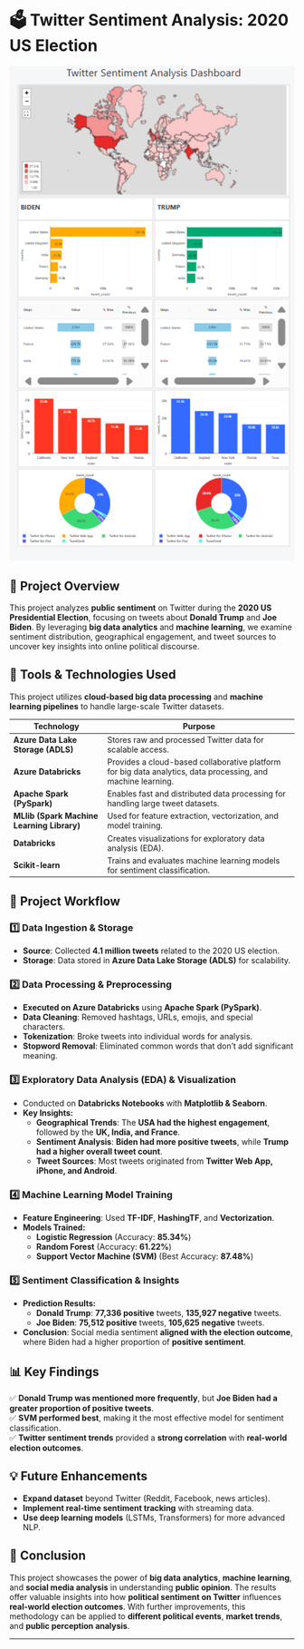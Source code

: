 # 🗳️ Twitter Sentiment Analysis: 2020 US Election

<p align="center">
  <img src="BidenVsTrump_Analysis.png" alt="Twitter Sentiment Analysis Dashboard" width="600"/>
</p>

## 📌 Project Overview
This project analyzes **public sentiment** on Twitter during the **2020 US Presidential Election**, focusing on tweets about **Donald Trump** and **Joe Biden**. By leveraging **big data analytics** and **machine learning**, we examine sentiment distribution, geographical engagement, and tweet sources to uncover key insights into online political discourse.

## 🔧 Tools & Technologies Used
This project utilizes **cloud-based big data processing** and **machine learning pipelines** to handle large-scale Twitter datasets.

| **Technology**         | **Purpose** |
|------------------------|-------------|
| **Azure Data Lake Storage (ADLS)** | Stores raw and processed Twitter data for scalable access. |
| **Azure Databricks**  | Provides a cloud-based collaborative platform for big data analytics, data processing, and machine learning. |
| **Apache Spark (PySpark)** | Enables fast and distributed data processing for handling large tweet datasets. |
| **MLlib (Spark Machine Learning Library)** | Used for feature extraction, vectorization, and model training. |
| **Databricks** | Creates visualizations for exploratory data analysis (EDA). |
| **Scikit-learn** | Trains and evaluates machine learning models for sentiment classification. |

## 🚀 Project Workflow

### **1️⃣ Data Ingestion & Storage**
- **Source**: Collected **4.1 million tweets** related to the 2020 US election.
- **Storage**: Data stored in **Azure Data Lake Storage (ADLS)** for scalability.

### **2️⃣ Data Processing & Preprocessing**
- **Executed on Azure Databricks** using **Apache Spark (PySpark)**.
- **Data Cleaning**: Removed hashtags, URLs, emojis, and special characters.
- **Tokenization**: Broke tweets into individual words for analysis.
- **Stopword Removal**: Eliminated common words that don’t add significant meaning.

### **3️⃣ Exploratory Data Analysis (EDA) & Visualization**
- Conducted on **Databricks Notebooks** with **Matplotlib & Seaborn**.
- **Key Insights:**
  - **Geographical Trends**: The **USA had the highest engagement**, followed by the **UK, India, and France**.
  - **Sentiment Analysis**: **Biden had more positive tweets**, while **Trump had a higher overall tweet count**.
  - **Tweet Sources**: Most tweets originated from **Twitter Web App, iPhone, and Android**.

### **4️⃣ Machine Learning Model Training**
- **Feature Engineering**: Used **TF-IDF**, **HashingTF**, and **Vectorization**.
- **Models Trained:**
  - **Logistic Regression** (Accuracy: **85.34%**)
  - **Random Forest** (Accuracy: **61.22%**)
  - **Support Vector Machine (SVM)** (Best Accuracy: **87.48%**)

### **5️⃣ Sentiment Classification & Insights**
- **Prediction Results:**
  - **Donald Trump**: **77,336 positive** tweets, **135,927 negative** tweets.
  - **Joe Biden**: **75,512 positive** tweets, **105,625 negative** tweets.
- **Conclusion**: Social media sentiment **aligned with the election outcome**, where Biden had a higher proportion of **positive sentiment**.

## 📊 Key Findings
✅ **Donald Trump was mentioned more frequently**, but **Joe Biden had a greater proportion of positive tweets**.  
✅ **SVM performed best**, making it the most effective model for sentiment classification.  
✅ **Twitter sentiment trends** provided a **strong correlation** with **real-world election outcomes**.  

## 💡 Future Enhancements
- **Expand dataset** beyond Twitter (Reddit, Facebook, news articles).
- **Implement real-time sentiment tracking** with streaming data.
- **Use deep learning models** (LSTMs, Transformers) for more advanced NLP.

## 📜 Conclusion
This project showcases the power of **big data analytics**, **machine learning**, and **social media analysis** in understanding **public opinion**. The results offer valuable insights into how **political sentiment on Twitter** influences **real-world election outcomes**. With further improvements, this methodology can be applied to **different political events**, **market trends**, and **public perception analysis**.

---
